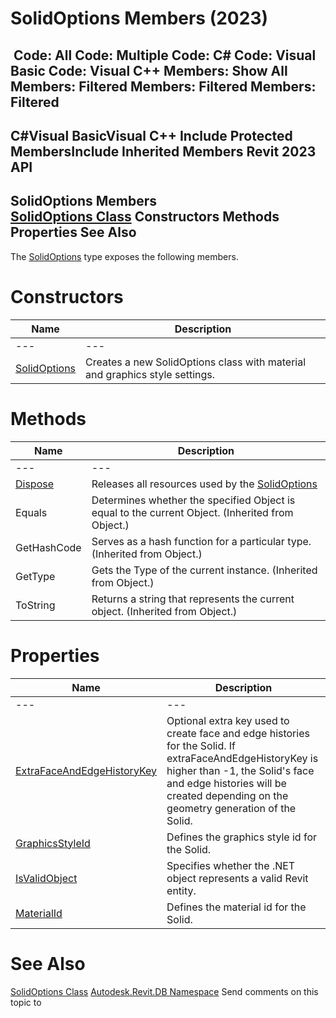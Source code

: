 # SolidOptions Members (2023)

﻿
 Code: All Code: Multiple Code: C# Code: Visual Basic Code: Visual C++  Members: Show All Members: Filtered Members: Filtered Members: Filtered   
---  
C#Visual BasicVisual C++
Include Protected MembersInclude Inherited Members
Revit 2023 API  
---  
SolidOptions Members  
[SolidOptions Class](75d6caeb-62d1-d31f-47fe-618ac7cedf19.md "SolidOptions Class") Constructors Methods Properties See Also  
---  
The [SolidOptions](75d6caeb-62d1-d31f-47fe-618ac7cedf19.md "SolidOptions Class") type exposes the following members.
# Constructors
| Name | Description |
| --- | --- |
| --- | --- | --- |
| [SolidOptions](a3dae316-a275-89da-721a-0179308309e2.md "SolidOptions Constructor") | Creates a new SolidOptions class with material and graphics style settings. |

# Methods
| Name | Description |
| --- | --- |
| --- | --- | --- |
| [Dispose](06eb0253-3ba4-e215-2b55-e1d07137b1dd.md "Dispose Method") | Releases all resources used by the [SolidOptions](75d6caeb-62d1-d31f-47fe-618ac7cedf19.md "SolidOptions Class") |
| Equals | Determines whether the specified Object is equal to the current Object. (Inherited from Object.) |
| GetHashCode | Serves as a hash function for a particular type.  (Inherited from Object.) |
| GetType | Gets the Type of the current instance. (Inherited from Object.) |
| ToString | Returns a string that represents the current object. (Inherited from Object.) |

# Properties
| Name | Description |
| --- | --- |
| --- | --- | --- |
| [ExtraFaceAndEdgeHistoryKey](526b3896-2466-e966-e017-5fbfcc63ecd8.md "ExtraFaceAndEdgeHistoryKey Property") | Optional extra key used to create face and edge histories for the Solid. If extraFaceAndEdgeHistoryKey is higher than -1, the Solid's face and edge histories will be created depending on the geometry generation of the Solid. |
| [GraphicsStyleId](0943fdf4-e5c6-b0f8-fb00-54e982ff560f.md "GraphicsStyleId Property") | Defines the graphics style id for the Solid. |
| [IsValidObject](e66a8d28-7730-8de4-0728-f584c2ccf230.md "IsValidObject Property") | Specifies whether the .NET object represents a valid Revit entity. |
| [MaterialId](c82e435c-071d-fd93-4b09-e629823dcbdc.md "MaterialId Property") | Defines the material id for the Solid. |

# See Also
[SolidOptions Class](75d6caeb-62d1-d31f-47fe-618ac7cedf19.md "SolidOptions Class")
[Autodesk.Revit.DB Namespace](87546ba7-461b-c646-cbb1-2cb8f5bff8b2.md "Autodesk.Revit.DB Namespace")
Send comments on this topic to 